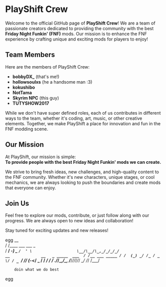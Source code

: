 # PlayShift Crew

Welcome to the official GitHub page of **PlayShift Crew**! We are a team of passionate creators dedicated to providing the community with the best **Friday Night Funkin' (FNF)** mods. Our mission is to enhance the FNF experience by crafting unique and exciting mods for players to enjoy!

## Team Members

Here are the members of PlayShift Crew:

- **bobbyDX_** (that's me!)
- **hollowsoulxs** (he a handsome man :3)
- **kokushibo**
- **NotTama**
- **Skyrim NPC** (this guy)
- **TUTYSHOW2017**

While we don't have super defined roles, each of us contributes in different ways to the team, whether it's coding, art, music, or other creative elements. Together, we make PlayShift a place for innovation and fun in the FNF modding scene.

## Our Mission

At PlayShift, our mission is simple:  
**To provide people with the best Friday Night Funkin' mods we can create.**

We strive to bring fresh ideas, new challenges, and high-quality content to the FNF community. Whether it's new characters, unique stages, or cool mechanics, we are always looking to push the boundaries and create mods that everyone can enjoy.

## Join Us

Feel free to explore our mods, contribute, or just follow along with our progress. We are always open to new ideas and collaboration!

Stay tuned for exciting updates and new releases!

egg
  __                           
 / /____ ___ ___ _                    
/ __/ -_) _ `/  ' \                   
\__/\__/\_,_/_/_/_/                   
         __              __   _ _____ 
   ___  / /__ ___ _____ / /  (_) _/ /_
  / _ \/ / _ `/ // (_-</ _ \/ / _/ __/
 / .__/_/\_,_/\_, /___/_//_/_/_/ \__/ 
/_/          /___/                    

        doin what we do best
egg

